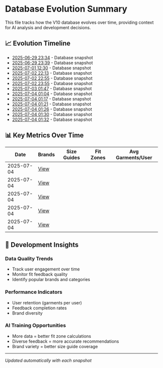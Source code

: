 # Database Evolution Summary

This file tracks how the V10 database evolves over time, providing context for AI analysis and development decisions.

## 📈 Evolution Timeline

- [2025-06-29 23:34](./database_evolution_20250629_233442.md) - Database snapshot
- [2025-06-29 23:39](./database_evolution_20250629_233902.md) - Database snapshot
- [2025-07-01 12:30](./database_evolution_20250701_123002.md) - Database snapshot
- [2025-07-02 22:13](./database_evolution_20250702_221300.md) - Database snapshot
- [2025-07-02 22:55](./database_evolution_20250702_225547.md) - Database snapshot
- [2025-07-02 23:55](./database_evolution_20250702_235502.md) - Database snapshot
- [2025-07-03 01:47](./database_evolution_20250703_014735.md) - Database snapshot
- [2025-07-04 01:04](./database_evolution_20250704_010441.md) - Database snapshot
- [2025-07-04 01:17](./database_evolution_20250704_011715.md) - Database snapshot
- [2025-07-04 01:21](./database_evolution_20250704_012127.md) - Database snapshot
- [2025-07-04 01:26](./database_evolution_20250704_012633.md) - Database snapshot
- [2025-07-04 01:30](./database_evolution_20250704_013055.md) - Database snapshot
- [2025-07-04 01:32](./database_evolution_20250704_013255.md) - Database snapshot

## 📊 Key Metrics Over Time

| Date | Brands | Size Guides | Fit Zones | Avg Garments/User |
|------|--------|------------|-----------|-------------------|
| 2025-07-04 | [View](./database_evolution_20250704_011715.md) | | | | |
| 2025-07-04 | [View](./database_evolution_20250704_012127.md) | | | | |
| 2025-07-04 | [View](./database_evolution_20250704_012633.md) | | | | |
| 2025-07-04 | [View](./database_evolution_20250704_013055.md) | | | | |
| 2025-07-04 | [View](./database_evolution_20250704_013255.md) | | | | |

## 🎯 Development Insights

### Data Quality Trends
- Track user engagement over time
- Monitor fit feedback quality
- Identify popular brands and categories

### Performance Indicators
- User retention (garments per user)
- Feedback completion rates
- Brand diversity

### AI Training Opportunities
- More data = better fit zone calculations
- Diverse feedback = more accurate recommendations
- Brand variety = better size guide coverage

---
*Updated automatically with each snapshot*
